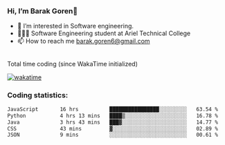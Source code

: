 ###  Hi, I’m Barak Goren👋
- 👀 I’m interested in Software engineering.
- 👨🏼‍🎓 Software Engineering student at Ariel Technical College
- 📫 How to reach me barak.goren6@gmail.com
##
Total time coding (since WakaTime initialized)

[![wakatime](https://wakatime.com/badge/user/5cc5ec80-a806-4ca2-a704-db29274e48cd.svg)](https://wakatime.com/@5cc5ec80-a806-4ca2-a704-db29274e48cd)

   
### Coding statistics:

<!--START_SECTION:waka-->

```txt
JavaScript       16 hrs          ████████████████░░░░░░░░░   63.54 %
Python           4 hrs 13 mins   ████▒░░░░░░░░░░░░░░░░░░░░   16.78 %
Java             3 hrs 43 mins   ███▓░░░░░░░░░░░░░░░░░░░░░   14.77 %
CSS              43 mins         ▓░░░░░░░░░░░░░░░░░░░░░░░░   02.89 %
JSON             9 mins          ░░░░░░░░░░░░░░░░░░░░░░░░░   00.61 %
```

<!--END_SECTION:waka-->

<!---
barakgoren/barakgoren is a ✨ special ✨ repository because its `README.md` (this file) appears on your GitHub profile.
You can click the Preview link to take a look at your changes.
--->
